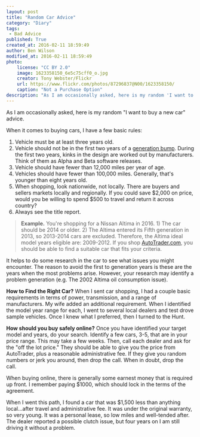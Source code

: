 ```yaml
---
layout: post
title: "Random Car Advice"
category: "Diary"
tags:
 - Bad Advice
published: True
created_at: 2016-02-11 18:59:49
author: Ben Wilson
modified_at: 2016-02-11 18:59:49
photo:
    license: "CC BY 2.0"
    image: 1623358150_6e5c75cff0_o.jpg
    creator: Tony Webster/Flickr
    url: https://www.flickr.com/photos/87296837@N00/1623358150/
    caption: "Not a Purchase Option"
description: "As I am occasionally asked, here is my random 'I want to buy a new car' advice."
---
```


As I am occasionally asked, here is my random "I want to buy a new car" advice.

<!-- more -->

When it comes to buying cars, I have a few basic rules:

1. Vehicle must be at least three years old.
2. Vehicle should not be in the first two years of a [generation bump](https://en.wikipedia.org/wiki/Nissan_Altima). During the first two years, kinks in the design are worked out by manufacturers. Think of them as Alpha and Beta software releases.
3. Vehicle should have fewer than 12,000 miles per year of age.
4. Vehicles should have fewer than 100,000 miles. Generally, that's younger than eight years old.
5. When shopping, look nationwide, not locally. There are buyers and sellers markets locally and regionally. If you could save $2,000 on price, would you be willing to spend $500 to travel and return it across country?
6. Always see the title report.

> **Example.** You're shopping for a Nissan Altima in 2016. 1) The car should be 2014 or older. 2) The Altima entered its Fifth generation in 2013, so 2013-2014 cars are excluded. Therefore, the Altima ideal model years eligible are: 2009-2012. If you shop [AutoTrader.com](http://www.autotrader.com/), you should be able to find a suitable car that fits your criteria.

It helps to do some research in the car to see what issues you might encounter. The reason to avoid the first to generation years is these are the years when the most problems arise. However, your research may identify a problem generation (e.g. The 2002 Altima oil consumption issue).

**How to Find the Right Car?** When I sent car shopping, I had a couple basic requirements in terms of power, transmission, and a range of manufacturers. My wife added an additional requirement. When I identified the model year range for each, I went to several local dealers and test drove sample vehicles. Once I knew what I preferred, then I turned to the Hunt.

**How should you buy safely online?** Once you have identified your target model and years, do your search. Identify a few cars, 3-5, that are in your price range. This may take a few weeks. Then, call each dealer and ask for the "off the lot price." They should be able to give you the price from AutoTrader, plus a reasonable administrative fee. If they give you random numbers or jerk you around, then drop the call. When in doubt, drop the call.

When buying online, there is generally some earnest money that is required up front. I remember paying $1000, which should lock in the terms of the agreement.

When I went this path, I found a car that was $1,500 less than anything local...after travel and administrative fee. It was under the original warranty, so very young. It was a personal lease, so low miles and well-tended after. The dealer reported a possible clutch issue, but four years on I am still driving it without a problem.